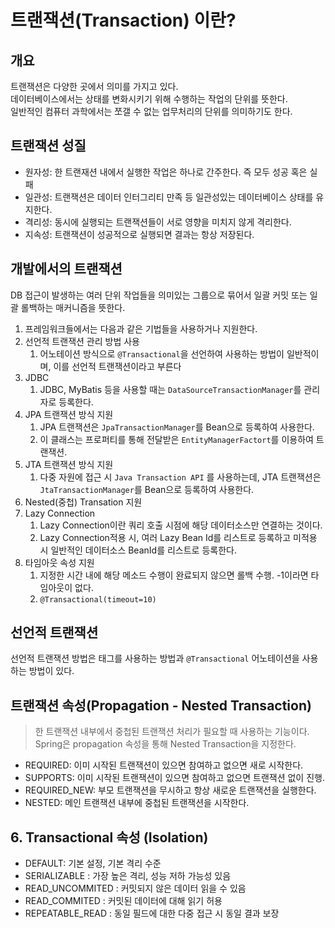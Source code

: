 # 트랜잭션(Transaction) 이란?

## 개요
트랜잭션은 다양한 곳에서 의미를 가지고 있다.  
데이터베이스에서는 상태를 변화시키기 위해 수행하는 작업의 단위를 뜻한다.  
일반적인 컴퓨터 과학에서는 쪼갤 수 없는 업무처리의 단위를 의미하기도 한다.  

## 트랜잭션 성질
* 원자성: 한 트랜재션 내에서 실행한 작업은 하나로 간주한다. 즉 모두 성공 혹은 실패
* 일관성: 트랜잭션은 데이터 인터그리티 만족 등 일관성있는 데이터베이스 상태를 유지한다.
* 격리성: 동시에 실행되는 트랜잭션들이 서로 영향을 미치지 않게 격리한다.
* 지속성: 트랜잭션이 성공적으로 실행되면 결과는 항상 저장된다.

## 개발에서의 트랜잭션
DB 접근이 발생하는 여러 단위 작업들을 의미있는 그룹으로 묶어서 일괄 커밋 또는 일괄 롤백하는 매커니즘을 뜻한다.

1. 프레임워크들에서는 다음과 같은 기법들을 사용하거나 지원한다.
2. 선언적 트랜잭션 관리 방법 사용
   1. 어노테이션 방식으로 `@Transactional`을 선언하여 사용하는 방법이 일반적이며, 이를 선언적 트랜잭션이라고 부른다
3. JDBC
   1. JDBC, MyBatis 등을 사용할 때는 `DataSourceTransactionManager`를 관리자로 등록한다.
4. JPA 트랜잭션 방식 지원
   1. JPA 트랜잭션은 `JpaTransactionManager`를 Bean으로 등록하여 사용한다.
   2. 이 클래스는 프로퍼티를 통해 전달받은 `EntityManagerFactort`를 이용하여 트랜잭션.
5. JTA 트랜잭션 방식 지원
   1. 다중 자원에 접근 시 `Java Transaction API` 를 사용하는데, JTA 트랜잭션은 `JtaTransactionManager`를 Bean으로 등록하여 사용한다.
6. Nested(중첩) Transation 지원
7. Lazy Connection
   1. Lazy Connection이란 쿼리 호출 시점에 해당 데이터소스만 연결하는 것이다.
   2. Lazy Connection적용 시, 여러 Lazy Bean Id를 리스트로 등록하고 미적용 시 일반적인 데이터소스 BeanId를 리스트로 등록한다.
8. 타임아웃 속성 지원
   1. 지정한 시간 내에 해당 메소드 수행이 완료되지 않으면 롤백 수행. -1이라면 타임아웃이 없다.
   2. `@Transactional(timeout=10)`

## 선언적 트랜잭션
선언적 트랜잭션 방법은 태그를 사용하는 방법과 `@Transactional` 어노테이션을 사용하는 방법이 있다. 

## 트랜잭션 속성(Propagation - Nested Transaction)
> 한 트랜잭션 내부에서 중첩된 트랜잭션 처리가 필요할 때 사용하는 기능이다. Spring은 propagation 속성을 통해 Nested Transaction을 지정한다.

* REQUIRED: 이미 시작된 트랜잭션이 있으면 참여하고 없으면 새로 시작한다.
* SUPPORTS: 이미 시작된 트랜잭션이 있으면 참여하고 없으면 트랜잭션 없이 진행.
* REQUIRED_NEW: 부모 트랜잭션을 무시하고 항상 새로운 트랜잭션을 실행한다.
* NESTED: 메인 트랜잭션 내부에 중첩된 트랜잭션을 시작한다.
  
## 6. Transactional 속성 (Isolation)
* DEFAULT: 기본 설정, 기본 격리 수준
* SERIALIZABLE : 가장 높은 격리, 성능 저하 가능성 있음
* READ_UNCOMMITED : 커밋되지 않은 데이터 읽을 수 있음
* READ_COMMITED : 커밋된 데이터에 대해 읽기 허용
* REPEATABLE_READ : 동일 필드에 대한 다중 접근 시 동일 결과 보장